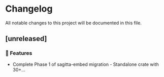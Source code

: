 # Changelog

All notable changes to this project will be documented in this file.

## [unreleased]

### 🚀 Features

- Complete Phase 1 of sagitta-embed migration - Standalone crate with 30+...

<!-- generated by git-cliff -->

